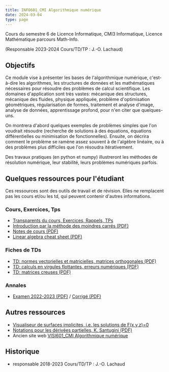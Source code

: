 ```yaml
---
title: INFO601_CMI Algorithmique numérique
date: 2024-03-04
type: page
---
```


Cours du semestre 6 de Licence Informatique, CMI3 Informatique, Licence Mathématique parcours Math-Info.

(Responsable 2023-2024 Cours/TD/TP : J.-O. Lachaud)

## Objectifs

Ce module vise à présenter les bases de l'algorithmique numérique, c'est-à-dire les algorithmes, les structures de données et les mathématiques nécessaires pour résoudre des problèmes de calcul scientifique. Les domaines d'application sont très vastes: mécanique des structures, mécanique des fluides, physique appliquée, problème d'optimisation géométriques, régularisation de formes, traitement et analyse d'image, analyse de données, apprentissage profond, pour n'en citer que quelques-uns.

On montrera d'abord quelques exemples de problèmes simples que l'on
voudrait résoudre (recherche de solutions à des équations, équations
différentielles ou minimisation de fonctionnelles). Ensuite, on
décrira comment le problème se ramène assez souvent à de l'algèbre
linéaire, ou à des problèmes plus difficiles que l'on résoudra
itérativement.

Des travaux pratiques (en python et numpy) illustreront les méthodes
de résolution numérique, leur stabilité, leurs problèmes numériques
parfois.


## Quelques ressources pour l'étudiant

Ces ressources sont des outils de travail et de révision. Elles ne
remplacent pas les cours et/ou les td, qui peuvent contenir d'autres
informations.

### Cours, Exercices, Tps

* [Transparents du cours, Exercices, Rappels, TPs](https://codimd.math.cnrs.fr/s/IWTaBkA9m)
* [Introduction par la méthode des moindres carrés (PDF)](Cours/moindres-carres.pdf)
* [Notes de cours (PDF)](Cours/notes-de-cours.pdf)
* [Linear algebra cheat sheet (PDF)](Cours/linalg-cheat-sheet.pdf)

### Fiches de TDs

* [TD: normes vectorielles et matricielles, matrices orthogonales (PDF)](TDs/td-normes.pdf)
* [TD: calculs en virgules flottantes, erreurs numériques (PDF)](TDs/td-errnum.pdf)
* [TD: matrices creuses (PDF)](TDs/td-matrices-creuses.pdf)

### Annales

* [Examen 2022-2023 (PDF)](Annales/examen-2022-2023.pdf) / [Corrigé (PDF)](Annales/examen-2022-2023-sol.pdf)


## Autres ressources

* [Visualiseur de surfaces implicites, i.e. les solutions de F(x,y,z)=0](https://jacquesolivierlachaud.github.io/lectures/info804/Tests/WebGL/shaders-implicit-surface-viewer.html)
* [Notations pour les dérivées partielles, K. Santugini (PDF)](Cours/PolyDeriveesPartielles.pdf)
* Ancien site web [VISI601_CMI Algorithmique numérique](http://os-vps418.infomaniak.ch:1250/mediawiki/index.php/VISI601_CMI_:_Algorithmique_numérique)

## Historique

* responsable 2018-2023 Cours/TD/TP : J.-O. Lachaud

